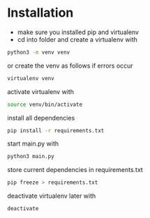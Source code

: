 # Installation

- make sure you installed pip and virtualenv
- cd into folder and create a virtualenv with

```sh
python3 -m venv venv
```

or create the venv as follows if errors occur

```sh
virtualenv venv
```

activate virtualenv with

```sh
source venv/bin/activate
```

install all dependencies

```sh
pip install -r requirements.txt
```

start main.py with

```sh
python3 main.py
```

store current dependencies in requirements.txt

```sh
pip freeze > requirements.txt
```

deactivate virtualenv later with

```sh
deactivate
```
